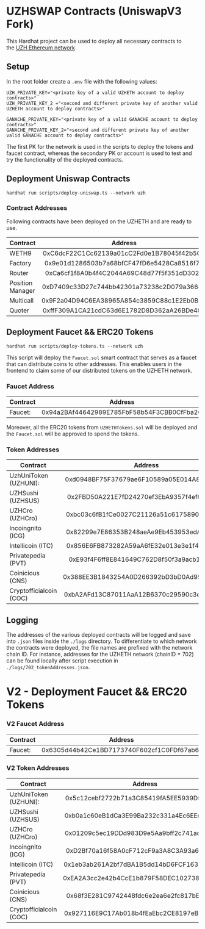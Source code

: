 # UZHSWAP Contracts (UniswapV3 Fork)

This Hardhat project can be used to deploy all necessary contracts to  
the [UZH Ethereum network](http://uzheth.business.uzh.ch)

## Setup

In the root folder create a `.env` file with the following values:

```
UZH_PRIVATE_KEY="<private key of a valid UZHETH account to deploy contracts>"
UZH_PRIVATE_KEY_2 ="<second and different private key of another valid UZHETH account to deploy contracts>"
```

```
GANACHE_PRIVATE_KEY="<private key of a valid GANACHE account to deploy contracts>"
GANACHE_PRIVATE_KEY_2="<second and different private key of another valid GANACHE account to deploy contracts>"
```

The first PK for the network is used in the scripts to deploy the tokens and faucet contract, whereas the secondary PK
or account is used to test and try the functionality of the deployed contracts.

## Deployment  Uniswap Contracts

``` 
hardhat run scripts/deploy-uniswap.ts --network uzh    
```   

### Contract Addresses

Following contracts have been deployed on the UZHETH and are ready to use.

| Contract        | Address     |    
| ------------- |:-------------:|    
| WETH9         | 0xC6dcF22C1Cc62139a01cC2Fd0e1B78045f42b5C4    |    
| Factory       | 0x9e01d1286503b7a68bfCF47fD6e5428Ca8516f76    |     
| Router        | 0xCa6cf1f8A0b4f4C2044A69C48d77f5f351dD3029    |     
| Position Manager   | 0xD7409c33D27c744bb42301a73238c2D079a36649 |     
| Multicall   | 0x9F2a04D94C6EA38965A854c3859C88c1E2Eb0BA0 |     
| Quoter   | 0xffF309A1CA21cdC63d6E1782D8D362aA26BDe480 |  

## Deployment Faucet && ERC20 Tokens

``` 
hardhat run scripts/deploy-tokens.ts --network uzh    
```   

This script will deploy the `Faucet.sol` smart contract that serves as a faucet that can distribute coins to other
addresses. This enables users in the frontend to claim some of our distributed tokens on the UZHETH network.

### Faucet Address

| Contract        | Address     |    
| ------------- |:-------------:|   
| Faucet:   | 0x94a2BAf44642989E785FbF58b54F3CBB0CfFba2C|

Moreover, all the ERC20 tokens from `UZHETHTokens.sol` will be deployed and the `Faucet.sol` will be approved to spend
the tokens.

### Token Addresses

| Contract        | Address     |    
| ------------- |:-------------:|   
| UzhUniToken (UZHUNI):  | 0xd0948BF75F37679ae6F10589a05E014A8Bd70630|  
| UZHSushi (UZHSUS) | 0x2FBD50A221E7fD24270ef3EbA9357f4ef01b6C85|  
| UZHCro (UZHCro) | 0xbc03c6fB1fCe0027C21126a51c6175890971A2F9|  
| Incoingnito (ICG)| 0x82299e7E86353B248aeAe9Eb453953edAef7385d|  
| Intellicoin (ITC)| 0x856E6FB873282A59aA6fE32e013e3e1f4438c6A8|  
| Privatepedia (PVT) | 0xE93f4F6ff8E841649C762D8f50f3a9acb1B67758|   
| Coinicious (CNS) |  0x388EE3B1843254A0D266392bD3bD0Ad95E86C8CF|  
| Cryptofficialcoin (COC) | 0xbA2AFd13C87011AaA12B6370c29590c3e29B59C8|

## Logging

The addresses of the various deployed contracts will be logged and save into `.json` files inside the `./logs`
directory. To differentiate to which network the contracts were deployed, the file names are prefixed with the network
chain ID. For instance, addresses for the UZHETH network (chainID = 702) can be found locally after script execution
in `./logs/702_tokenAddresses.json`.

# V2 - Deployment Faucet && ERC20 Tokens

### V2 Faucet Address

| Contract        | Address     |    
| ------------- |:-------------:|   
| Faucet:   | 0x6305d44b42Ce1BD7173740F602cf1C0FDf67ab6f |

### V2 Token Addresses

| Contract        | Address     |    
| ------------- |:-------------:|   
| UzhUniToken (UZHUNI):  | 0x5c12cebf2722b71a3C85419fA5EE5939D5b06da7 |  
| UZHSushi (UZHSUS) | 0xb0a1c60eB1dCa3E99Ba232c331a4Ec6EEd31410A |  
| UZHCro (UZHCro) | 0x01209c5ec19DDd983D9e5Aa9bff2c741acB58A0D |  
| Incoingnito (ICG)| 0xD2Bf70a16f58A0cF712cF9a3A8C3A93a6cdf966e |  
| Intellicoin (ITC)| 0x1eb3ab261A2bf7dBA1B5dd14bD6FCF163786DaA2 |  
| Privatepedia (PVT) | 0xEA2A3cc2e42b4CcE1b879F58DEC102738F102065 |   
| Coinicious (CNS) |  0x68f3E281C9742448fdc6e2ea6e2fc817bEA47253 |  
| Cryptofficialcoin (COC) | 0x927116E9C17Ab018b4fEaEbc2CE8197eB61ea50A |